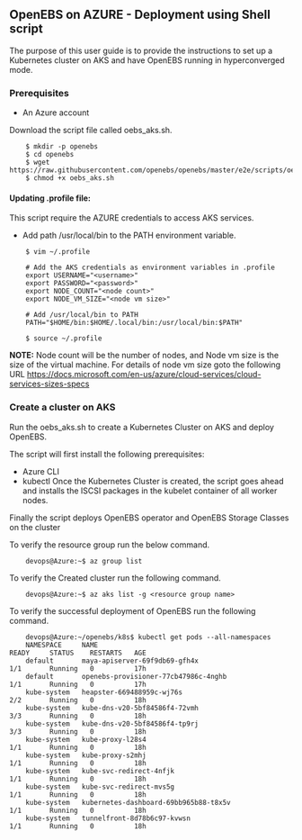## OpenEBS on AZURE - Deployment using Shell script

The purpose of this user guide is to provide the instructions to set up a Kubernetes cluster on AKS and have OpenEBS running in hyperconverged mode.

### Prerequisites

- An Azure account

Download the script file called oebs_aks.sh.
```
    $ mkdir -p openebs
    $ cd openebs
    $ wget https://raw.githubusercontent.com/openebs/openebs/master/e2e/scripts/oebs_aks.sh
    $ chmod +x oebs_aks.sh
```
#### Updating .profile file:

This script require the AZURE credentials to access AKS services.

- Add path /usr/local/bin to the PATH environment variable.
```
    $ vim ~/.profile
    
    # Add the AKS credentials as environment variables in .profile
    export USERNAME="<username>"
    export PASSWORD="<password>"
    export NODE_COUNT="<node count>"
    export NODE_VM_SIZE="<node vm size>"
    
    # Add /usr/local/bin to PATH
    PATH="$HOME/bin:$HOME/.local/bin:/usr/local/bin:$PATH"
    
    $ source ~/.profile
```
**NOTE:** Node count will be the number of nodes, and Node vm size is the size of the virtual machine. For details of node vm size goto the following URL  https://docs.microsoft.com/en-us/azure/cloud-services/cloud-services-sizes-specs

### Create a cluster on AKS

Run the oebs_aks.sh to create a Kubernetes Cluster on AKS and deploy OpenEBS.

The script will first install the following prerequisites:
- Azure CLI
- kubectl
Once the Kubernetes Cluster is created, the script goes ahead and installs the ISCSI packages in the kubelet container of all worker nodes.

Finally the script deploys OpenEBS operator and OpenEBS Storage Classes on the cluster

To verify the resource group run the below command.
```
    devops@Azure:~$ az group list
```
To verify the Created cluster run the following command.
```
    devops@Azure:~$ az aks list -g <resource group name>
```
To verify the successful deployment of OpenEBS run the following command.
```
    devops@Azure:~/openebs/k8s$ kubectl get pods --all-namespaces
    NAMESPACE     NAME                                                            READY     STATUS    RESTARTS   AGE
    default       maya-apiserver-69f9db69-gfh4x                                   1/1       Running   0          17h
    default       openebs-provisioner-77cb47986c-4nghb                            1/1       Running   0          17h
    kube-system   heapster-669488959c-wj76s                                       2/2       Running   0          18h
    kube-system   kube-dns-v20-5bf84586f4-72vmh                                   3/3       Running   0          18h
    kube-system   kube-dns-v20-5bf84586f4-tp9rj                                   3/3       Running   0          18h
    kube-system   kube-proxy-l28s4                                                1/1       Running   0          18h
    kube-system   kube-proxy-s2mhj                                                1/1       Running   0          18h
    kube-system   kube-svc-redirect-4nfjk                                         1/1       Running   0          18h
    kube-system   kube-svc-redirect-mvs5g                                         1/1       Running   0          18h
    kube-system   kubernetes-dashboard-69bb965b88-t8x5v                           1/1       Running   0          18h
    kube-system   tunnelfront-8d78b6c97-kvwsn                                     1/1       Running   0          18h
```

